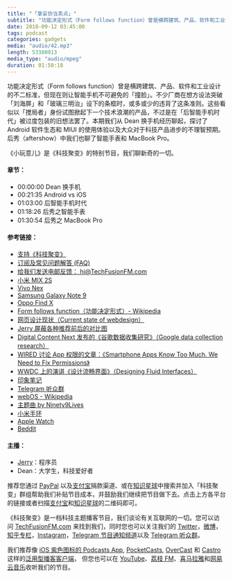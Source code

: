 ```yaml
---
title: "「拿妥协当卖点」"
subtitle: "功能决定形式（Form follows function）曾是横跨建筑、产品、软件和工业设计的不二标准，但现在则让智能手机不可避免的「撞脸」。不少厂商在想方设法突破「刘海屏」和「玻璃三明治」设下的条框时，或多或少的违背了这条准则。这些看似以「搅局者」身份试图掀起下一个技术浪潮的产品，不过是在「后智能手机时代」被过度包装的旧想法罢了。本期我们从 Dean 换手机经历聊起，探讨了 Android 软件生态和 MIUI 的使用体验以及大众对于科技产品进步的不理智预期。后秀（aftershow）中我们也聊了智能手表和 MacBook Pro。"
date: 2018-09-12 03:45:00
tags: podcast
categories: gadgets
media: "audio/42.mp3"
length: 53380913 
media_type: "audio/mpeg"
duration: 01:50:18
---
```


功能决定形式（Form follows function）曾是横跨建筑、产品、软件和工业设计的不二标准，但现在则让智能手机不可避免的「撞脸」。不少厂商在想方设法突破「刘海屏」和「玻璃三明治」设下的条框时，或多或少的违背了这条准则。这些看似以「搅局者」身份试图掀起下一个技术浪潮的产品，不过是在「后智能手机时代」被过度包装的旧想法罢了。本期我们从 Dean 换手机经历聊起，探讨了 Android 软件生态和 MIUI 的使用体验以及大众对于科技产品进步的不理智预期。后秀（aftershow）中我们也聊了智能手表和 MacBook Pro。

《小玩意儿》是《科技聚变》的特别节目，我们聊新奇的一切。

#### 章节：

- 00:00:00 Dean 换手机
- 00:21:35 Android vs iOS
- 01:03:00 后智能手机时代
- 01:18:26 后秀之智能手表
- 01:30:54 后秀之 MacBook Pro


#### 参考链接：

- [支持《科技聚变》](https://techfusionfm.com/donate/)
- [订阅及常见问题解答 (FAQ)](https://techfusionfm.com/faq/)
- [给我们发送电邮反馈： hi@TechFusionFM.com](mailto:hi@techfusionfm.com)
- [小米 MIX 2S](https://www.mi.com/mix2s/)
- [Vivo Nex](https://www.vivo.com.cn/vivo/nex/)
- [Samsung Galaxy Note 9](https://www.samsung.com/cn/smartphones/galaxy-note9/)
- [Oppo Find X](https://www.oppo.com/cn/product/findx/index.html)
- [Form follows function（功能决定形式）- Wikipedia](https://en.wikipedia.org/wiki/Form_follows_function)
- [网页设计现状（Current state of webdesign）](http://fczbkk.com/current-state-of-webdesign/)
- [Jerry 屏蔽各种推荐前后的对比图](https://t.me/JerryZhang/100)
- [Digital Content Next 发布的《谷歌数据收集研究》（Google data collection research）](https://digitalcontentnext.org/blog/2018/08/21/google-data-collection-research/)
- [WIRED 讨论 App 权限的文章：《Smartphone Apps Know Too Much. We Need to Fix Permissions》](https://www.wired.com/story/app-permissions/)
- [WWDC 上的演讲《设计流畅界面》（Designing Fluid Interfaces）](https://developer.apple.com/videos/play/wwdc2018/803/)
- [印象笔记](https://evernote.com/intl/zh-cn/)
- [Telegram 听众群](https://t.me/TechFusionChat)
- [webOS - Wikipedia](https://en.wikipedia.org/wiki/WebOS)
- [主题曲 by Ninety9Lives](http://99l.tv/BleedingThroughYU)
- [小米手环](https://www.mi.com/shouhuan/)
- [Apple Watch](https://www.apple.com/cn/watch/)
- [Beddit](https://www.beddit.com)

#### 主播：

- [Jerry](https://twitter.com/jerryfzhang)：程序员
- Dean：大学生，科技爱好者

推荐您通过 [PayPal](https://paypal.me/techfusionfm/5) 以及[支付宝](HTTPS://QR.ALIPAY.COM/FKX09288AJOENI0MVZXM12)捐款渠道、或在[知识星球](https://www.xiaomiquan.com)中搜索并加入「科技聚变」群组帮助我们补贴节目成本，并鼓励我们继续把节目做下去。点击上方各平台的链接或者扫描[支付宝](https://techfusionfm.com/images/QR.JPG)和[知识星球](https://t.zsxq.com/IEmEM3f)的二维码即可。

《科技聚变》是一档科技主题播客节目，我们谈论有关互联网的一切。您可以访问 [TechFusionFM.com](https://TechFusionFM.com) 来找到我们，同时您也可以关注我们的 [Twitter](http://twitter.com/TechFusionFM)，[微博](http://weibo.com/TechFusionFM)，[知乎专栏](https://zhuanlan.zhihu.com/TechFusion)，[Instagram](http://instagram.com/TechFusionFM)，[Telegram 节目通知频道](https://t.me/TechFusionFM)以及 [Telegram 听众群](https://t.me/TechFusionChat)。

我们推荐像 [iOS 紫色图标的 Podcasts App](https://itunes.apple.com/cn/podcast/id1202658654), [PocketCasts](http://pca.st/podcast/28fcd200-cc7c-0134-10da-25324e2a541d), [OverCast](https://overcast.fm) 和 [Castro](http://supertop.co/castro/) 这样的[泛用型播客客户端](https://techfusionfm.com/faq/)， 但您也可以在 [YouTube](https://www.youtube.com/channel/UC6uvHf21Tjm5lepw6P2Ki-Q)、[荔枝 FM](https://www.lizhi.fm/1494013/)、[喜马拉雅](http://www.ximalaya.com/72456289/album/6648521)和[网易云音乐](http://music.163.com/#/djradio?id=347498120)收听我们的节目。
